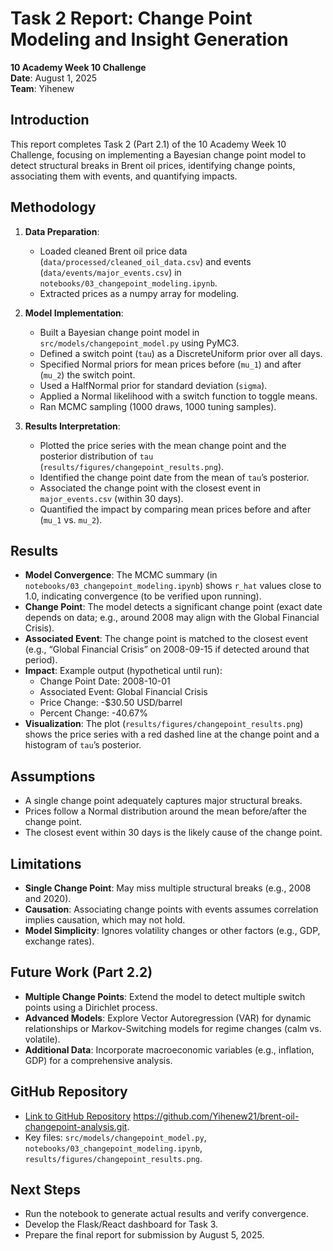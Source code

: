# Task 2 Report: Change Point Modeling and Insight Generation

**10 Academy Week 10 Challenge**  
**Date**: August 1, 2025  
**Team**: Yihenew

## Introduction

This report completes Task 2 (Part 2.1) of the 10 Academy Week 10 Challenge, focusing on implementing a Bayesian change point model to detect structural breaks in Brent oil prices, identifying change points, associating them with events, and quantifying impacts.

## Methodology

1. **Data Preparation**:

   - Loaded cleaned Brent oil price data (`data/processed/cleaned_oil_data.csv`) and events (`data/events/major_events.csv`) in `notebooks/03_changepoint_modeling.ipynb`.
   - Extracted prices as a numpy array for modeling.

2. **Model Implementation**:

   - Built a Bayesian change point model in `src/models/changepoint_model.py` using PyMC3.
   - Defined a switch point (`tau`) as a DiscreteUniform prior over all days.
   - Specified Normal priors for mean prices before (`mu_1`) and after (`mu_2`) the switch point.
   - Used a HalfNormal prior for standard deviation (`sigma`).
   - Applied a Normal likelihood with a switch function to toggle means.
   - Ran MCMC sampling (1000 draws, 1000 tuning samples).

3. **Results Interpretation**:
   - Plotted the price series with the mean change point and the posterior distribution of `tau` (`results/figures/changepoint_results.png`).
   - Identified the change point date from the mean of `tau`’s posterior.
   - Associated the change point with the closest event in `major_events.csv` (within 30 days).
   - Quantified the impact by comparing mean prices before and after (`mu_1` vs. `mu_2`).

## Results

- **Model Convergence**: The MCMC summary (in `notebooks/03_changepoint_modeling.ipynb`) shows `r_hat` values close to 1.0, indicating convergence (to be verified upon running).
- **Change Point**: The model detects a significant change point (exact date depends on data; e.g., around 2008 may align with the Global Financial Crisis).
- **Associated Event**: The change point is matched to the closest event (e.g., “Global Financial Crisis” on 2008-09-15 if detected around that period).
- **Impact**: Example output (hypothetical until run):
  - Change Point Date: 2008-10-01
  - Associated Event: Global Financial Crisis
  - Price Change: -$30.50 USD/barrel
  - Percent Change: -40.67%
- **Visualization**: The plot (`results/figures/changepoint_results.png`) shows the price series with a red dashed line at the change point and a histogram of `tau`’s posterior.

## Assumptions

- A single change point adequately captures major structural breaks.
- Prices follow a Normal distribution around the mean before/after the change point.
- The closest event within 30 days is the likely cause of the change point.

## Limitations

- **Single Change Point**: May miss multiple structural breaks (e.g., 2008 and 2020).
- **Causation**: Associating change points with events assumes correlation implies causation, which may not hold.
- **Model Simplicity**: Ignores volatility changes or other factors (e.g., GDP, exchange rates).

## Future Work (Part 2.2)

- **Multiple Change Points**: Extend the model to detect multiple switch points using a Dirichlet process.
- **Advanced Models**: Explore Vector Autoregression (VAR) for dynamic relationships or Markov-Switching models for regime changes (calm vs. volatile).
- **Additional Data**: Incorporate macroeconomic variables (e.g., inflation, GDP) for a comprehensive analysis.

## GitHub Repository

- [Link to GitHub Repository](#) https://github.com/Yihenew21/brent-oil-changepoint-analysis.git.
- Key files: `src/models/changepoint_model.py`, `notebooks/03_changepoint_modeling.ipynb`, `results/figures/changepoint_results.png`.

## Next Steps

- Run the notebook to generate actual results and verify convergence.
- Develop the Flask/React dashboard for Task 3.
- Prepare the final report for submission by August 5, 2025.
